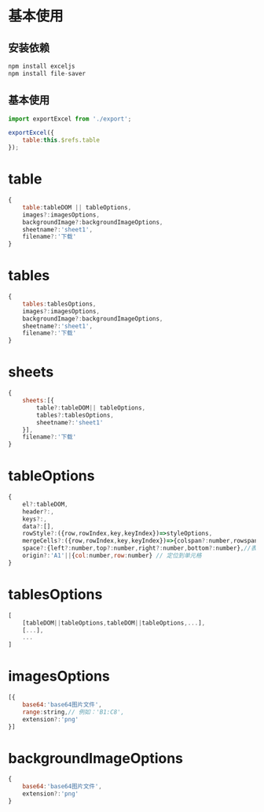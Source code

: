 # 基本使用
## 安装依赖
```js
npm install exceljs
npm install file-saver
```
## 基本使用
```js
import exportExcel from './export';

exportExcel({
    table:this.$refs.table
});
```
# table
```js
{
    table:tableDOM || tableOptions,
    images?:imagesOptions,
    backgroundImage?:backgroundImageOptions,
    sheetname?:'sheet1',
    filename?:'下载'
}
```
# tables
```js
{
    tables:tablesOptions,
    images?:imagesOptions,
    backgroundImage?:backgroundImageOptions,
    sheetname?:'sheet1',
    filename?:'下载'
}
```
# sheets
```js
{
    sheets:[{
        table?:tableDOM|| tableOptions,
        tables?:tablesOptions,
        sheetname?:'sheet1'
    }],
    filename?:'下载'
}
```
# tableOptions
```js
{
    el?:tableDOM,
    header?:,
    keys?:,
    data?:[],
    rowStyle?:({row,rowIndex,key,keyIndex})=>styleOptions,
    mergeCells?:({row,rowIndex,key,keyIndex})=>{colspan?:number,rowspan?:number},
    space?:{left?:number,top?:number,right?:number,bottom?:number},//表格间隔
    origin?:'A1'||{col:number,row:number} // 定位到单元格
}
```
# tablesOptions
```js
[
    [tableDOM||tableOptions,tableDOM||tableOptions,...],
    [...],
    ...
]

```
# imagesOptions
```js
[{
    base64:'base64图片文件',
    range:string,// 例如：'B1:C8',
    extension?:'png'
}]
```
# backgroundImageOptions
```js
{
    base64:'base64图片文件',
    extension?:'png'
}
```

